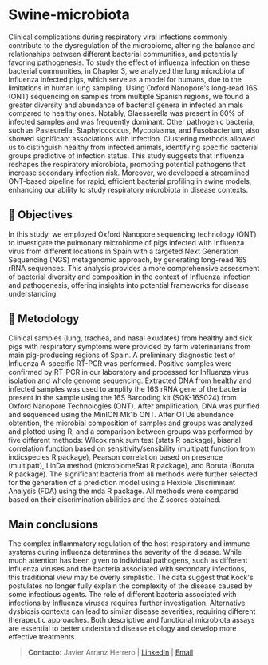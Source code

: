 # Swine-microbiota

Clinical complications during respiratory viral infections commonly contribute to the dysregulation of the microbiome, altering the balance and relationships between different bacterial communities, and potentially favoring pathogenesis. To study the effect of influenza infection on these bacterial communities, in Chapter 3, we analyzed the lung microbiota of Influenza infected pigs, which serve as a model for humans, due to the limitations in human lung sampling. Using Oxford Nanopore's long-read 16S (ONT) sequencing on samples from multiple Spanish regions, we found a greater diversity and abundance of bacterial genera in infected animals compared to healthy ones. Notably, Glaesserella was present in 60% of infected samples and was frequently dominant. Other pathogenic bacteria, such as Pasteurella, Staphylococcus, Mycoplasma, and Fusobacterium, also showed significant associations with infection. Clustering methods allowed us to distinguish healthy from infected animals, identifying specific bacterial groups predictive of infection status. This study suggests that influenza reshapes the respiratory microbiota, promoting potential pathogens that increase secondary infection risk. Moreover, we developed a streamlined ONT-based pipeline for rapid, efficient bacterial profiling in swine models, enhancing our ability to study respiratory microbiota in disease contexts. 

## 🎯 Objectives

In this study, we employed Oxford Nanopore sequencing technology (ONT) to investigate the pulmonary microbiome of pigs infected with Influenza virus from different locations in Spain with a targeted Next Generation Sequencing (NGS) metagenomic approach, by generating long-read 16S rRNA sequences. This analysis provides a more comprehensive assessment of bacterial diversity and composition in the context of Influenza infection and pathogenesis, offering insights into potential frameworks for disease understanding. 


 ## 🔬 Metodology

Clinical samples (lung, trachea, and nasal exudates) from healthy and sick pigs with respiratory symptoms were provided by farm veterinarians from  main pig-producing regions of Spain. A preliminary diagnostic test of  Influenza A-specific RT-PCR was performed. Positive samples were confirmed by RT-PCR in our laboratory and processed for Influenza virus isolation and whole genome sequencing. Extracted DNA from healthy and infected samples was used to amplify the 16S rRNA gene of the bacteria present in the sample using the 16S Barcoding kit (SQK-16S024) from Oxford Nanopore Technologies (ONT). After amplification, DNA was purified and sequenced using the MinION Mk1b ONT. 
After OTUs abundance obtention, the microbial composition of samples and groups was analyzed and plotted using R, and a comparison between groups was performed by five different methods: Wilcox rank sum test (stats R package), biserial correlation function based on sensitivity/sensibility (multipatt function from indicspecies R package), Pearson correlation based on presence (multipatt), LinDa method (microbiomeStat R package), and Boruta (Boruta R package). The significant bacteria from all methods were further selected for the generation of a prediction model using a Flexible Discriminant Analysis (FDA) using the mda R package. All methods were compared based on their discrimination abilities and the Z scores obtained.

## Main conclusions

The complex inflammatory regulation of the host-respiratory and immune systems during influenza determines the severity of the disease. While much attention has been given to individual pathogens, such as different Influenza viruses and the bacteria associated with secondary infections, this traditional view may be overly simplistic. The data suggest that Kock's postulates no longer fully explain the complexity of the disease caused by some infectious agents. The role of different bacteria associated with infections by Influenza viruses requires further investigation. Alternative dysbiosis contexts can lead to similar disease severities, requiring different therapeutic approaches. Both descriptive and functional microbiota assays are essential to better understand disease etiology and develop more effective treatments.

> **Contacto:** Javier Arranz Herrero | [LinkedIn](https://www.linkedin.com) | [Email](mailto:j.arranzherrero@gmail.com)
